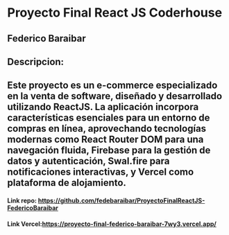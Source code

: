 # Proyecto Final React JS Coderhouse
## Federico Baraibar
## Descripcion:
## Este proyecto es un e-commerce especializado en la venta de software, diseñado y desarrollado utilizando ReactJS. La aplicación incorpora características esenciales para un entorno de compras en línea, aprovechando tecnologías modernas como React Router DOM para una navegación fluida, Firebase para la gestión de datos y autenticación, Swal.fire para notificaciones interactivas, y Vercel como plataforma de alojamiento.

#### Link repo: https://github.com/fedebaraibar/ProyectoFinalReactJS-FedericoBaraibar
#### Link Vercel:https://proyecto-final-federico-baraibar-7wy3.vercel.app/





